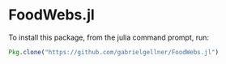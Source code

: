 # FoodWebs.jl
To install this package, from the julia command prompt, run:
```julia
Pkg.clone("https://github.com/gabrielgellner/FoodWebs.jl")
```
